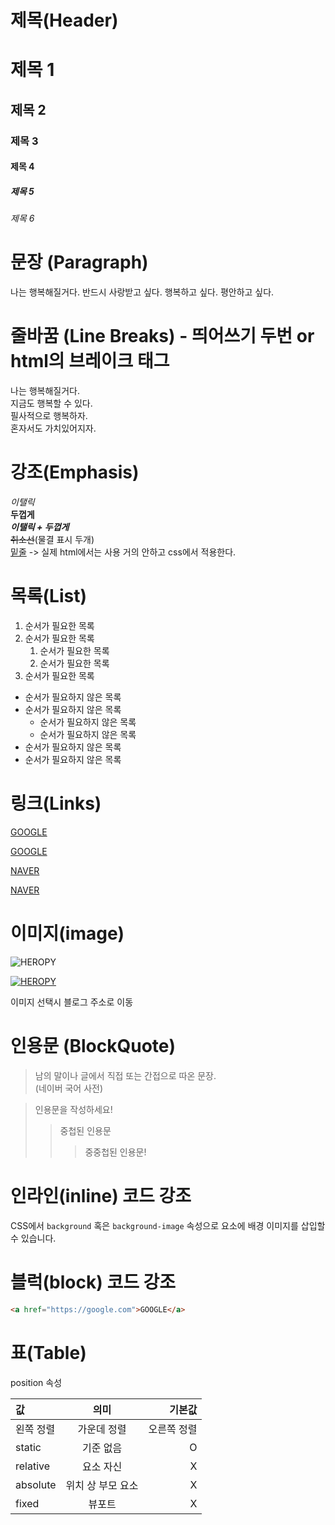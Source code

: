 
# 제목(Header)

# 제목 1
## 제목 2
### 제목 3
#### 제목 4
##### 제목 5
###### 제목 6

# 문장 (Paragraph)
나는 행복해질거다.
반드시 사랑받고 싶다. 행복하고 싶다. 평안하고 싶다.

# 줄바꿈 (Line Breaks) - 띄어쓰기 두번 or html의 브레이크 태그
나는 행복해질거다.  
지금도 행복할 수 있다.  
필사적으로 행복하자.<br/>
혼자서도 가치있어지자.

# 강조(Emphasis)
_이탤릭_  
**두껍게**  
**_이탤릭 + 두껍게_**  
~~취소선~~(물결 표시 두개)  
<u>밑줄</u> -> 실제 html에서는 사용 거의 안하고 css에서 적용한다.

# 목록(List)
1. 순서가 필요한 목록
1. 순서가 필요한 목록
    1. 순서가 필요한 목록
    1. 순서가 필요한 목록
1. 순서가 필요한 목록

- 순서가 필요하지 않은 목록
- 순서가 필요하지 않은 목록
    - 순서가 필요하지 않은 목록
    - 순서가 필요하지 않은 목록
- 순서가 필요하지 않은 목록
- 순서가 필요하지 않은 목록

# 링크(Links)

<a href="https://google.com">GOOGLE</a>

[GOOGLE](https;//google.com)

<a href="https://naver.com" title="NAVER로 이동">NAVER</a>

[NAVER](https://naver.com "NAVER로 이동")

# 이미지(image)
![HEROPY](https://heropy.blog/css/images/logo.png)

[![HEROPY](https://heropy.blog/css/images/logo.png)](https://heropy.blog/)

이미지 선택시 블로그 주소로 이동

# 인용문 (BlockQuote)

> 남의 말이나 글에서 직접 또는 간접으로 따온 문장.   
> (네이버 국어 사전)

> 인용문을 작성하세요!
>> 중첩된 인용문
>>> 중중첩된 인용문!

# 인라인(inline) 코드 강조

CSS에서 `background` 혹은 `background-image` 속성으로 요소에 배경 이미지를 삽입할 수 있습니다.

# 블럭(block) 코드 강조

```html 
<a href="https://google.com">GOOGLE</a>
```

# 표(Table)

position 속성

값 | 의미 | 기본값
:--|:--:|--:
왼쪽 정렬 | 가운데 정렬 | 오른쪽 정렬
static | 기준 없음 | O
relative | 요소 자신 | X
absolute | 위치 상 부모 요소 | X
fixed | 뷰포트 | X
